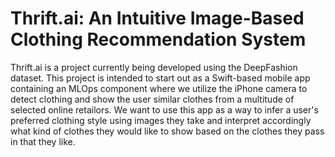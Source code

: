 # Thrift.ai: An Intuitive Image-Based Clothing Recommendation System

Thrift.ai is a project currently being developed using the DeepFashion dataset. This project is intended to start out as a Swift-based mobile app containing an MLOps component where we utilize the iPhone camera to detect clothing and show the user similar clothes from a multitude of selected online retailors. We want to use this app as a way to infer a user's preferred clothing style using images they take and interpret accordingly what kind of clothes they would like to show based on the clothes they pass in that they like.
